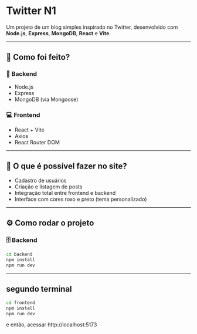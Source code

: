 # Twitter N1

Um projeto de um blog simples inspirado no Twitter, desenvolvido com **Node.js**, **Express**, **MongoDB**, **React** e **Vite**.

---

## 🚀 Como foi feito?

### 🧠 Backend
- Node.js
- Express
- MongoDB (via Mongoose)

### 💻 Frontend
- React + Vite
- Axios
- React Router DOM

---

## 🧩 O que é possível fazer no site?

- Cadastro de usuários  
- Criação e listagem de posts  
- Integração total entre frontend e backend  
- Interface com cores roxo e preto (tema personalizado)

---

## ⚙️ Como rodar o projeto

### 🗄️ Backend
```bash
cd backend
npm install
npm run dev
```
----------------
segundo terminal
----------------
```bash
cd frontend
npm install
npm run dev
```
e então, acessar http://localhost:5173
